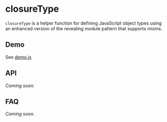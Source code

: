 # closureType

`closureType` is a helper function for defining JavaScript object types using an
enhanced version of the revealing module pattern that supports mixins.

## Demo

See [demo.js](./demo.js)

## API

*Coming soon.*

## FAQ

*Coming soon.*

